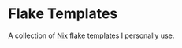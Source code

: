 # Flake Templates
A collection of [Nix](https://github.com/NixOS/nix) flake templates I personally use.
